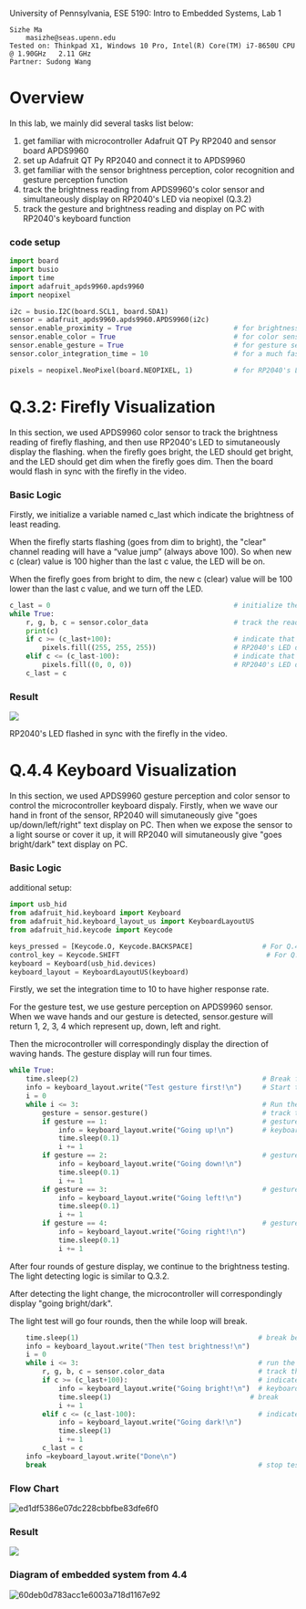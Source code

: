 University of Pennsylvania, ESE 5190: Intro to Embedded Systems, Lab 1

    Sizhe Ma
        masizhe@seas.upenn.edu
    Tested on: Thinkpad X1, Windows 10 Pro, Intel(R) Core(TM) i7-8650U CPU @ 1.90GHz   2.11 GHz
    Partner: Sudong Wang
    
# Overview
In this lab, we mainly did several tasks list below:
1) get familiar with microcontroller Adafruit QT Py RP2040 and sensor board APDS9960
2) set up Adafruit QT Py RP2040 and connect it to APDS9960
3) get familiar with the sensor brightness perception, color recognition and gesture perception function 
4) track the brightness reading from APDS9960's color sensor and simultaneously display on RP2040's LED via neopixel (Q.3.2)
5) track the gesture and brightness reading and display on PC with RP2040's keyboard function

### code setup
```python
import board
import busio
import time
import adafruit_apds9960.apds9960
import neopixel

i2c = busio.I2C(board.SCL1, board.SDA1)
sensor = adafruit_apds9960.apds9960.APDS9960(i2c)
sensor.enable_proximity = True                         # for brightness sensor
sensor.enable_color = True                             # for color sensor
sensor.enable_gesture = True                           # for gesture sensor
sensor.color_integration_time = 10                     # for a much faster source of data

pixels = neopixel.NeoPixel(board.NEOPIXEL, 1)          # for RP2040's LED display
```

# Q.3.2: Firefly Visualization
In this section, we used APDS9960 color sensor to track the brightness reading of firefly flashing, and then use RP2040's LED to simutaneously display the flashing. when the firefly goes bright, the LED should get bright, and the LED should get dim when the firefly goes dim. Then the board would flash in sync with the firefly in the video.

### Basic Logic
Firstly, we initialize a variable named c_last which indicate the brightness of least reading.

When the firefly starts flashing (goes from dim to bright), the "clear" channel reading will have a “value jump” (always above 100). So when new c (clear) value is 100 higher than the last c value, the LED will be on.

When the firefly goes from bright to dim, the new c (clear) value will be 100 lower than the last c value, and we turn off the LED.

```python
c_last = 0                                             # initialize the parameter
while True:
    r, g, b, c = sensor.color_data                     # track the reading from color sensor
    print(c)
    if c >= (c_last+100):                              # indicate that it is going bright
        pixels.fill((255, 255, 255))                   # RP2040's LED display (on)
    elif c <= (c_last-100):                            # indicate that is going dim
        pixels.fill((0, 0, 0))                         # RP2040's LED display (off)
    c_last = c
```

### Result
![](https://github.com/MaxMa6150/ese5190-2022-lab1-firefly-1/blob/main/firefly_visualization.gif)

RP2040's LED flashed in sync with the firefly in the video.

# Q.4.4 Keyboard Visualization
In this section, we used APDS9960 gesture perception and color sensor to control the microcontroller keyboard dispaly. Firstly, when we wave our hand in front of the sensor, RP2040 will simutaneously give "goes up/down/left/right" text display on PC. Then when we expose the sensor to a light sourse or cover it up, it will RP2040 will simutaneously give "goes bright/dark" text display on PC.

### Basic Logic
additional setup:
```python
import usb_hid
from adafruit_hid.keyboard import Keyboard
from adafruit_hid.keyboard_layout_us import KeyboardLayoutUS
from adafruit_hid.keycode import Keycode

keys_pressed = [Keycode.O, Keycode.BACKSPACE]                 # For Q.4.3
control_key = Keycode.SHIFT                                    # For Q.4.3
keyboard = Keyboard(usb_hid.devices)
keyboard_layout = KeyboardLayoutUS(keyboard)
```

Firstly, we set the integration time to 10 to have higher response rate.

For the gesture test, we use gesture perception on APDS9960 sensor. When we wave hands and our gesture is detected, sensor.gesture will return 1, 2, 3, 4 which represent up, down, left and right. 

Then the microcontroller will correspondingly display the direction of waving hands. The gesture display will run four times.

```python
while True:
    time.sleep(2)                                             # Break for user to move the mouse to text file
    info = keyboard_layout.write("Test gesture first!\n")     # Start the gesture section
    i = 0
    while i <= 3:                                             # Run the gesture test 4 times
        gesture = sensor.gesture()                            # track the reading from gesture sensor
        if gesture == 1:                                      # gesture is "up"
            info = keyboard_layout.write("Going up!\n")       # keyboard display
            time.sleep(0.1)
            i += 1
        if gesture == 2:                                      # gesture is "down"
            info = keyboard_layout.write("Going down!\n")
            time.sleep(0.1)
            i += 1
        if gesture == 3:                                      # gesture is "left"
            info = keyboard_layout.write("Going left!\n")
            time.sleep(0.1)
            i += 1
        if gesture == 4:                                      # gesture is "right"
            info = keyboard_layout.write("Going right!\n")
            time.sleep(0.1)
            i += 1
```
After four rounds of gesture display, we continue to the brightness testing. The light detecting logic is similar to Q.3.2.

After detecting the light change, the microcontroller will correspondingly display "going bright/dark".

The light test will go four rounds, then the while loop will break.


```python
    time.sleep(1)                                            # break between two sections
    info = keyboard_layout.write("Then test brightness!\n")
    i = 0
    while i <= 3:                                            # run the gesture test 3 times
        r, g, b, c = sensor.color_data                       # track the reading from color sensor
        if c >= (c_last+100):                                # indicate that it is going bright
            info = keyboard_layout.write("Going bright!\n")  # keyboard display
            time.sleep(1)                                  # break
            i += 1
        elif c <= (c_last-100):                              # indicate that it is going dark
            info = keyboard_layout.write("Going dark!\n")    
            time.sleep(1)
            i += 1
        c_last = c
    info =keyboard_layout.write("Done\n")
    break                                                    # stop testing
```
### Flow Chart
![ed1df5386e07dc228cbbfbe83dfe6f0](https://user-images.githubusercontent.com/114200453/191912913-374ec68e-20b5-4762-9f6d-bdb805208591.png)


### Result
![](https://github.com/MaxMa6150/ese5190-2022-lab1-firefly-1/blob/main/keyboard_visualization.gif)

### Diagram of embedded system from 4.4
![60deb0d783acc1e6003a718d1167e92](https://user-images.githubusercontent.com/114200453/191920508-ec21f8ff-f0d8-47dc-8363-e5809f412ca7.png)
